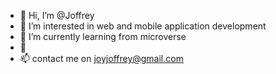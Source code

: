 - 👋 Hi, I’m @Joffrey
- 👀 I’m interested in web and mobile application development
- 🌱 I’m currently learning from microverse
- 💞️
- 📫 contact me on joyjoffrey@gmail.com
 <!--- I`m looking for ........ --->
<!---
JoffreyNK/JoffreyNK is a ✨ special ✨ repository because its `README.md` (this file) appears on your GitHub profile.
You can click the Preview link to take a look at your changes.
--->

